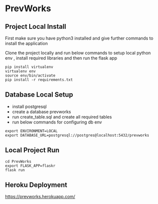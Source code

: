 # PrevWorks

## Project Local Install

First make sure you have python3 installed and give further commands to install the application

Clone the project locally and run below commands to setup local python env , install required libraries and then run the flask app

```
pip install virtualenv
virtualenv env
source env/bin/activate
pip install -r requirements.txt
```


## Database Local Setup 

- install postgresql
- create a database prevworks  
- run create_table.sql and create all required tables
- run below commands for configuring db env

```commandline
export ENVIRONMENT=LOCAL
export DATABASE_URL=postgresql://postgres@localhost:5432/prevworks
```
##  Local Project Run 

```
cd PrevWorks
export FLASK_APP=flaskr
flask run
```

## Heroku Deployment

https://prevworks.herokuapp.com/

